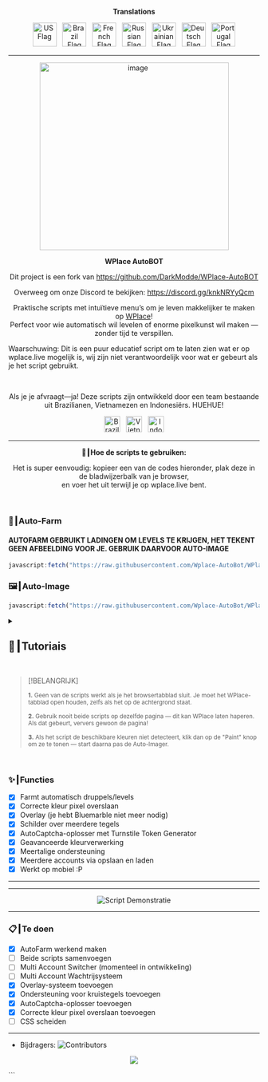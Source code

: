 <p align="center"><strong>Translations</strong></p>
<p align="center">
    <a href="README.md"><img src="https://flagcdn.com/256x192/us.png" width="48" alt="US Flag"></a>
  &nbsp;
    <a href="ES.md"><img src="https://flagcdn.com/256x192/br.png" width="48" alt="Brazil Flag"></a>
  &nbsp;
    <a href="FR.md"><img src="https://flagcdn.com/256x192/fr.png" width="48" alt="French Flag"></a>
  &nbsp;
    <a href="RU.md"><img src="https://flagcdn.com/256x192/ru.png" width="48" alt="Russian Flag"></a>
  &nbsp;
    <a href="UK.md"><img src="https://flagcdn.com/256x192/ua.png" width="48" alt="Ukrainian Flag"></a>
  &nbsp;
    <a href="DE.md"><img src="https://flagcdn.com/256x192/de.png" width="48" alt="Deutsch Flag"></a>
  &nbsp;
    <a href="PT.md"><img src="https://flagcdn.com/256x192/pt.png" width="48" alt="Portugal Flag"></a>
</p>

---

<p align="center">
  <img width="379" height="376" alt="image" src="https://github.com/user-attachments/assets/c14ef2b5-e104-4526-9b17-23cb2abc9efe" />
</p>

<p align="center"><strong>WPlace AutoBOT</strong></p>
<p align="center">
  Dit project is een fork van <a href="https://github.com/DarkModde/WPlace-AutoBOT" target="_blank">https://github.com/DarkModde/WPlace-AutoBOT</a>
<p align="center">
  Overweeg om onze Discord te bekijken: <a href="https://discord.gg/knkNRYyQcm" target="_blank">https://discord.gg/knkNRYyQcm</a>
</p>
<p align="center">
  Praktische scripts met intuïtieve menu’s om je leven makkelijker te maken op <a href="https://wplace.live" target="_blank">WPlace</a>!<br>
  Perfect voor wie automatisch wil levelen of enorme pixelkunst wil maken — zonder tijd te verspillen.
  
  Waarschuwing: Dit is een puur educatief script om te laten zien wat er op wplace.live mogelijk is, wij zijn niet verantwoordelijk voor wat er gebeurt als je het script gebruikt.
</p>

<br>

<p align="center">
  Als je je afvraagt—ja! Deze scripts zijn ontwikkeld door een team bestaande uit Brazilianen, Vietnamezen en Indonesiërs. HUEHUE!</strong></sub>
  <p align="center">
  <img src="https://cdn.jsdelivr.net/gh/hjnilsson/country-flags/svg/br.svg" alt="Brazilië" width="32"/>
  &nbsp;
  <img src="https://cdn.jsdelivr.net/gh/hjnilsson/country-flags/svg/vn.svg" alt="Vietnam" width="32"/>
  &nbsp;
  <img src="https://cdn.jsdelivr.net/gh/hjnilsson/country-flags/svg/id.svg" alt="Indonesië" width="32"/>
</p>
</p>

---

<p align="center"><strong>🚀┃Hoe de scripts te gebruiken:</strong></p>

<p align="center">
  Het is super eenvoudig: kopieer een van de codes hieronder, plak deze in de bladwijzerbalk van je browser,<br>
  en voer het uit terwijl je op wplace.live bent.
</p>

<br>

### 🎯┃Auto-Farm
#### AUTOFARM GEBRUIKT LADINGEN OM LEVELS TE KRIJGEN, HET TEKENT GEEN AFBEELDING VOOR JE. GEBRUIK DAARVOOR AUTO-IMAGE

```js
javascript:fetch("https://raw.githubusercontent.com/Wplace-AutoBot/WPlace-AutoBOT/refs/heads/main/Auto-Farm.js").then(t=>t.text()).then(eval);
```

### 🖼️┃Auto-Image

```js
javascript:fetch("https://raw.githubusercontent.com/Wplace-AutoBot/WPlace-AutoBOT/refs/heads/main/Auto-Image.js").then(t=>t.text()).then(eval);
```

<details>
  <summary><h2>📖┃Tutoriais</h2></summary>

---

![Deel 1](https://i.imgur.com/yneG5if.png)

---

![Deel 2](https://i.imgur.com/ZRpU0wZ.png)

---

![Deel 3](https://i.imgur.com/lfjfcEw.png)

</details>

<br>

> \[!BELANGRIJK]
>
> <p><sub><strong>1.</strong> Geen van de scripts werkt als je het browsertabblad sluit. Je moet het WPlace-tabblad open houden, zelfs als het op de achtergrond staat.</sub></p>
> <p><sub><strong>2.</strong> Gebruik nooit beide scripts op dezelfde pagina — dit kan WPlace laten haperen. Als dat gebeurt, ververs gewoon de pagina!</sub></p>
> <p><sub><strong>3.</strong> Als het script de beschikbare kleuren niet detecteert, klik dan op de "Paint" knop om ze te tonen — start daarna pas de Auto-Imager.</sub></p>

<br>

### ✨┃Functies

* [x] Farmt automatisch druppels/levels
* [x] Correcte kleur pixel overslaan
* [x] Overlay (je hebt Bluemarble niet meer nodig)
* [x] Schilder over meerdere tegels
* [x] AutoCaptcha-oplosser met Turnstile Token Generator
* [x] Geavanceerde kleurverwerking
* [x] Meertalige ondersteuning
* [x] Meerdere accounts via opslaan en laden
* [x] Werkt op mobiel \:P

---

---

<p align="center">
  <img src="https://i.imgur.com/lyNQUsY.png" alt="Script Demonstratie"/>
</p>

---

### 📋┃Te doen

* [x] AutoFarm werkend maken
* [ ] Beide scripts samenvoegen
* [ ] Multi Account Switcher (momenteel in ontwikkeling)
* [ ] Multi Account Wachtrijsysteem
* [x] Overlay-systeem toevoegen
* [x] Ondersteuning voor kruistegels toevoegen
* [x] AutoCaptcha-oplosser toevoegen
* [x] Correcte kleur pixel overslaan toevoegen
* [ ] CSS scheiden

---

* Bijdragers: <img src="https://contrib.rocks/image?repo=Wplace-AutoBot/WPlace-AutoBOT" alt="Contributors" />

<p align="center">
  <a href="#"><img src="https://komarev.com/ghpvc/?username=WPlace-AutoBOT&style=for-the-badge&label=Views:&color=gray"/></a>
</p>
```
